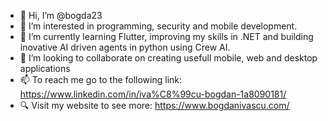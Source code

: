 - 👋 Hi, I’m @bogda23
- 👀 I’m interested in programming, security and mobile development.
- 🌱 I’m currently learning Flutter, improving my skills in .NET and building inovative AI driven agents in python using Crew AI.
- 💞️ I’m looking to collaborate on creating usefull mobile, web and desktop applications
- 📫 To reach me go to the following link:  https://www.linkedin.com/in/iva%C8%99cu-bogdan-1a8090181/
- 🔍 Visit my website to see more: https://www.bogdanivascu.com/ 

<!---
bogda23/bogda23 is a ✨ special ✨ repository because its `README.md` (this file) appears on your GitHub profile.
You can click the Preview link to take a look at your changes.
--->
